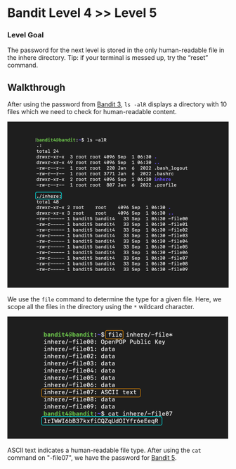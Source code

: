 # Bandit Level 4 >> Level 5

### Level Goal

The password for the next level is stored in the only human-readable file in the inhere directory. Tip: if your terminal is messed up, try the “reset” command.


## Walkthrough

After using the password from [Bandit 3](https://github.com/sKoih-pond/overthewire_wargames/blob/main/Bandit/bandit3.md), `ls -alR` displays a directory with 10 files which we need to check for human-readable content.

![Scoping](/Bandit/BanditAssets/bandit5a.png)

We use the `file` command to determine the type for a given file. Here, we scope all the files in the directory using the `*` wildcard character.

![Finding](/Bandit/BanditAssets/bandit5b.png)

ASCII text indicates a human-readable file type. After using the `cat` command on "-file07", we have the password for [Bandit 5](https://github.com/sKoih-pond/overthewire_wargames/blob/main/Bandit/bandit5.md).